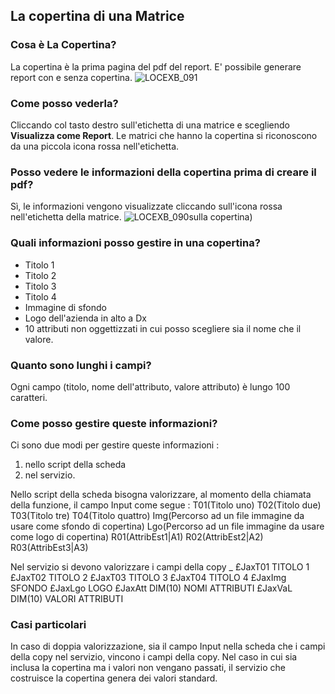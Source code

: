 ## La copertina di una Matrice

### Cosa è La Copertina?
La copertina è la prima pagina del pdf del report.
E' possibile generare report con e senza copertina.
![LOCEXB_091](http://doc.smeup.com/immagini/LOCEXB_T15/LOCEXB_091.png)
### Come posso vederla?
Cliccando col tasto destro sull'etichetta di una matrice e scegliendo __Visualizza come Report__.
Le matrici che hanno la copertina si riconoscono da una piccola icona rossa nell'etichetta.

### Posso vedere le informazioni della copertina prima di creare il pdf?
Sì, le informazioni vengono visualizzate cliccando sull'icona rossa nell'etichetta della matrice.
![LOCEXB_090](http://doc.smeup.com/immagini/LOCEXB_T15/LOCEXB_090.png)sulla copertina)

### Quali informazioni posso gestire in una copertina?
- Titolo 1
- Titolo 2
- Titolo 3
- Titolo 4
- Immagine di sfondo
- Logo dell'azienda in alto a Dx
- 10 attributi non oggettizzati in cui posso scegliere sia il nome che il valore.

### Quanto sono lunghi i campi?
Ogni campo (titolo, nome dell'attributo, valore attributo) è lungo 100 caratteri.

### Come posso gestire queste informazioni?
Ci sono due modi per gestire queste informazioni : 
1) nello script della scheda
2) nel servizio.

Nello script della scheda bisogna valorizzare, al momento della chiamata della funzione, il campo Input come segue : 
T01(Titolo uno) T02(Titolo due) T03(Titolo tre) T04(Titolo quattro) Img(Percorso ad un file immagine da usare come sfondo di copertina) Lgo(Percorso ad un file immagine da usare come logo di copertina) R01(AttribEst1|A1) R02(AttribEst2|A2) R03(AttribEst3|A3)

Nel servizio si devono valorizzare i campi della copy
 _ £JaxT01 TITOLO 1
      £JaxT02 TITOLO 2
      £JaxT03 TITOLO 3
      £JaxT04 TITOLO 4
      £JaxImg SFONDO
      £JaxLgo LOGO
      £JaxAtt    DIM(10) NOMI ATTRIBUTI
      £JaxVaL   DIM(10) VALORI ATTRIBUTI

### Casi particolari
In caso di doppia valorizzazione, sia il campo Input nella scheda che i campi della copy nel servizio, vincono i campi della copy.
Nel caso in cui sia inclusa la copertina ma i valori non vengano passati, il servizio che costruisce la copertina genera dei valori standard.

